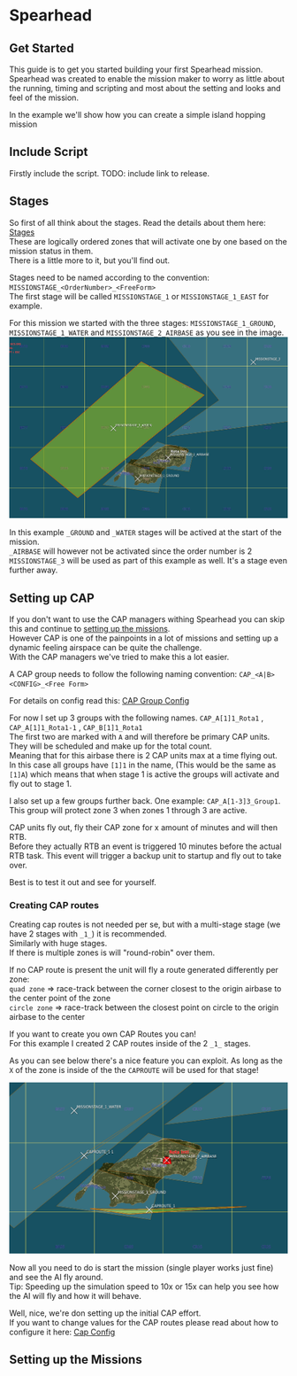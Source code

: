 
# Spearhead


## Get Started

This guide is to get you started building your first Spearhead mission. <br/>
Spearhead was created to enable the mission maker to worry as little about the running, timing and scripting and most about the setting and looks and feel of the mission. <br/>

In the example we'll show how you can create a simple island hopping mission 

## Include Script

Firstly include the script. 
TODO: include link to release.


## Stages

So first of all think about the stages. Read the details about them here: [Stages](./Reference.html#stage)<br/>
These are logically ordered zones that will activate one by one based on the mission status in them. <br/>
There is a little more to it, but you'll find out. <br/>

Stages need to be named according to the convention: `MISSIONSTAGE_<OrderNumber>_<FreeForm>` <br/>
The first stage will be called `MISSIONSTAGE_1` or `MISSIONSTAGE_1_EAST` for example. <br/>

For this mission we started with the three stages: `MISSIONSTAGE_1_GROUND`, `MISSIONSTAGE_1_WATER` and `MISSIONSTAGE_2_AIRBASE` as you see in the image. <br/>
<img src="img/starting_stages.png" alt="drawing" width="1000"/>

In this example `_GROUND` and `_WATER` stages will be actived at the start of the mission. <br/>
`_AIRBASE` will however not be activated since the order number is 2 <br/>
`MISSIONSTAGE_3` will be used as part of this example as well. It's a stage even further away. <br/>


## Setting up CAP

If you don't want to use the CAP managers withing Spearhead you can skip this and continue to [setting up the missions](#setting-up-the-missions). <br/>
However CAP is one of the painpoints in a lot of missions and setting up a dynamic feeling airspace can be quite the challenge. <br/>
With the CAP managers we've tried to make this a lot easier. <br/>

A CAP group needs to follow the following naming convention: `CAP_<A|B><CONFIG>_<Free Form>`

For details on config read this: [CAP Group Config](./Reference.html#cap-group-config)
 
For now I set up 3 groups with the following names. `CAP_A[1]1_Rota1` , `CAP_A[1]1_Rota1-1` , `CAP_B[1]1_Rota1` <br/>
The first two are marked with `A` and will therefore be primary CAP units. They will be scheduled and make up for the total count. <br/>
Meaning that for this airbase there is 2 CAP units max at a time flying out. <br/>
In this case all groups have `[1]1` in the name, (This would be the same as `[1]A`) which means that when stage 1 is active the groups will activate and fly out to stage 1.

I also set up a few groups further back. One example: `CAP_A[1-3]3_Group1`. This group will protect zone 3 when zones 1 through 3 are active. 

CAP units fly out, fly their CAP zone for x amount of minutes and will then RTB. <br/>
Before they actually RTB an event is triggered 10 minutes before the actual RTB task. This event will trigger a backup unit to startup and fly out to take over. <br/>

Best is to test it out and see for yourself. <br/>

### Creating CAP routes

Creating cap routes is not needed per se, but with a multi-stage stage (we have 2 stages with `_1_`) it is recommended. <br/>
Similarly with huge stages. <br/>
If there is multiple zones is will "round-robin" over them. <br/>

If no CAP route is present the unit will fly a route generated differently per zone: <br/>
`quad zone` => race-track between the corner closest to the origin airbase to the center point of the zone <br/>
`circle zone` => race-track between the closest point on circle to the origin airbase to the center <br/>

If you want to create you own CAP Routes you can! <br/>
For this example I created 2 CAP routes inside of the 2 `_1_` stages. <br/>

As you can see below there's a nice feature you can exploit. As long as the `X` of the zone is inside of the the `CAPROUTE` will be used for that stage! 

![CAP Routes Image](./img/cap_routes.png)


Now all you need to do is start the mission (single player works just fine) and see the AI fly around. <br/>
Tip: Speeding up the simulation speed to 10x or 15x can help you see how the AI will fly and how it will behave. <br/>

Well, nice, we're don setting up the initial CAP effort. <br/>
If you want to change values for the CAP routes please read about how to configure it here: [Cap Config](./Reference.html#cap-config)

## Setting up the Missions

